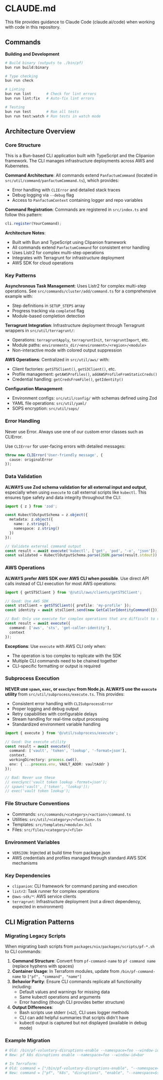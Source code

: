 # CLAUDE.md

This file provides guidance to Claude Code (claude.ai/code) when working with code in this repository.

## Commands

**Building and Development**
```bash
# Build binary (outputs to ./bin/pf)
bun run build:binary

# Type checking
bun run check

# Linting
bun run lint       # Check for lint errors
bun run lint:fix   # Auto-fix lint errors

# Testing
bun run test       # Run all tests
bun run test:watch # Run tests in watch mode
```

## Architecture Overview

### Core Structure
This is a Bun-based CLI application built with TypeScript and the Clipanion framework. The CLI manages infrastructure deployments across AWS and Kubernetes.

**Command Architecture**: All commands extend `PanfactumCommand` (located in `src/util/command/panfactumCommand.ts`), which provides:
- Error handling with `CLIError` and detailed stack traces
- Debug logging via `--debug` flag
- Access to `PanfactumContext` containing logger and repo variables

**Command Registration**: Commands are registered in `src/index.ts` and follow this pattern:
```typescript
cli.register(YourCommand);
```

**Architecture Notes**:
- Built with Bun and TypeScript using Clipanion framework
- All commands extend `PanfactumCommand` for consistent error handling
- Uses Listr2 for complex multi-step operations
- Integrates with Terragrunt for infrastructure deployment
- AWS SDK for cloud operations

### Key Patterns

**Asynchronous Task Management**: Uses Listr2 for complex multi-step operations. See `src/commands/cluster/add/command.ts` for a comprehensive example with:
- Step definitions in `SETUP_STEPS` array
- Progress tracking via `completed` flag
- Module-based completion detection

**Terragrunt Integration**: Infrastructure deployment through Terragrunt wrappers in `src/util/terragrunt/`:
- Operations: `terragruntApply`, `terragruntInit`, `terragruntImport`, etc.
- Module paths: `environments_dir/<environment>/<region>/<module>`
- Non-interactive mode with colored output suppression

**AWS Operations**: Centralized in `src/util/aws/` with:
- Client factories: `getSTSClient()`, `getS3Client()`, etc.
- Profile management: `getAWSProfiles()`, `addAWSProfileFromStaticCreds()`
- Credential handling: `getCredsFromFile()`, `getIdentity()`

**Configuration Management**:
- Environment configs: `src/util/config/` with schemas defined using Zod
- YAML file operations: `src/util/yaml/`
- SOPS encryption: `src/util/sops/`

### Error Handling
Never use Error. Always use one of our custom error classes such as CLIError.

Use `CLIError` for user-facing errors with detailed messages:
```typescript
throw new CLIError('User-friendly message', { 
  cause: originalError 
});
```

### Data Validation
**ALWAYS use Zod schema validation for all external input and output**, especially when using `execute` to call external scripts like `kubectl`. This ensures type safety and data integrity throughout the CLI:

```typescript
import { z } from 'zod';

const KubectlOutputSchema = z.object({
  metadata: z.object({
    name: z.string(),
    namespace: z.string()
  })
});

// Validate external command output
const result = await execute('kubectl', ['get', 'pod', '-o', 'json']);
const validated = KubectlOutputSchema.parse(JSON.parse(result.stdout));
```

### AWS Operations
**ALWAYS prefer AWS SDK over AWS CLI when possible**. Use direct API calls instead of CLI execution for most AWS operations:

```typescript
import { getSTSClient } from '@/util/aws/clients/getSTSClient';

// Good: Use AWS SDK
const stsClient = getSTSClient({ profile: 'my-profile' });
const identity = await stsClient.send(new GetCallerIdentityCommand({}));

// Bad: Only use execute for complex operations that are difficult to replicate with SDK
const result = await execute({
  command: ['aws', 'sts', 'get-caller-identity'],
  context
});
```

**Exceptions**: Use `execute` with AWS CLI only when:
- The operation is too complex to replicate with the SDK
- Multiple CLI commands need to be chained together
- CLI-specific formatting or output is required

### Subprocess Execution
**NEVER use `spawn`, `exec`, or `execSync` from Node.js. ALWAYS use the `execute` utility** from `src/util/subprocess/execute.ts`. This provides:
- Consistent error handling with `CLISubprocessError`
- Proper logging and debug output
- Retry capabilities with configurable delays
- Stream handling for real-time output processing
- Standardized environment variable handling

```typescript
import { execute } from '@/util/subprocess/execute';

// Good: Use execute utility
const result = await execute({
  command: ['vault', 'token', 'lookup', '-format=json'],
  context,
  workingDirectory: process.cwd(),
  env: { ...process.env, VAULT_ADDR: vaultAddr }
});

// Bad: Never use these
// execSync('vault token lookup -format=json');
// spawn('vault', ['token', 'lookup']);
// exec('vault token lookup');
```

### File Structure Conventions
- Commands: `src/commands/<category>/<action>/command.ts`
- Utilities: `src/util/<category>/<function>.ts`
- Templates: `src/templates/<module>.hcl`
- Files: `src/files/<category>/<file>`

### Environment Variables
- `VERSION`: Injected at build time from package.json
- AWS credentials and profiles managed through standard AWS SDK mechanisms

### Key Dependencies
- `clipanion`: CLI framework for command parsing and execution
- `listr2`: Task runner for complex operations
- `@aws-sdk/*`: AWS service clients
- `terragrunt`: Infrastructure deployment (not a direct dependency, expected in environment)

## CLI Migration Patterns

### Migrating Legacy Scripts
When migrating bash scripts from `packages/nix/packages/scripts/pf-*.sh` to CLI commands:

1. **Command Structure**: Convert from `pf-command-name` to `pf command name` (replace hyphens with spaces)
2. **Container Usage**: In Terraform modules, update from `/bin/pf-command-name` to `["pf", "command", "name"]`
3. **Behavior Parity**: Ensure CLI commands replicate all functionality including:
   - Default values and warnings for missing data
   - Same kubectl operations and arguments
   - Error handling (though CLI provides better structure)
4. **Output Differences**: 
   - Bash scripts use stderr (`>&2`), CLI uses logger methods
   - CLI can add helpful summaries that scripts didn't have
   - kubectl output is captured but not displayed (available in debug mode)

### Example Migration
```bash
# Old: /bin/pf-voluntary-disruptions-enable --namespace=foo --window-id=bar
# New: pf k8s disruptions enable --namespace=foo --window-id=bar

# In Terraform:
# Old: command = ["/bin/pf-voluntary-disruptions-enable", "--namespace=${var.namespace}", "--window-id=${var.id}"]
# New: command = ["pf", "k8s", "disruptions", "enable", "--namespace=${var.namespace}", "--window-id=${var.id}"]
```